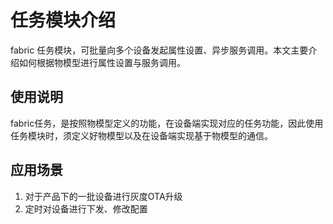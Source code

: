 # 任务模块介绍

fabric 任务模块，可批量向多个设备发起属性设置、异步服务调用。本文主要介绍如何根据物模型进行属性设置与服务调用。


## 使用说明
fabric任务，是按照物模型定义的功能，在设备端实现对应的任务功能，因此使用任务模块时，须定义好物模型以及在设备端实现基于物模型的通信。

## 应用场景
1. 对于产品下的一批设备进行灰度OTA升级
1. 定时对设备进行下发、修改配置

